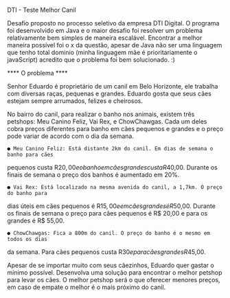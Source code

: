 DTI - Teste Melhor Canil

Desafio proposto no processo seletivo da empresa DTI Digital.
O programa foi desenvolvido em Java e o maior desafio foi resolver um problema relativamente bem simples de maneira escalável.
Encontrar a melhor maneira possível foi o x da questão, apesar de Java não ser uma linguagem que tenho total dominio (minha linguagem mãe é prioritariamente o javaScript) acredito que
o problema foi bem solucionado. :)

**** O problema ****

Senhor Eduardo é proprietário de um canil em Belo Horizonte, ele trabalha com diversas raças,
pequenas e grandes. Eduardo gosta que seus cães estejam sempre arrumados, felizes e
cheirosos.

No bairro do canil, para realizar o banho nos animais, existem três petshops: Meu Canino Feliz,
Vai Rex, e ChowChawgas. Cada um deles cobra preços diferentes para banho em cães
pequenos e grandes e o preço pode variar de acordo com o dia da semana.

	● Meu Canino Feliz: Está distante 2km do canil. Em dias de semana o banho para cães
pequenos custa R$20,00 e o banho em cães grandes custa R$40,00. Durante os finais
de semana o preço dos banhos é aumentado em 20%.

	● Vai Rex: Está localizado na mesma avenida do canil, a 1,7km. O preço do banho para
dias úteis em cães pequenos é R$15,00 e em cães grandes é R$50,00. Durante os finais
de semana o preço para cães pequenos é R$ 20,00 e para os grandes é R$ 55,00.

	● ChowChawgas: Fica a 800m do canil. O preço do banho é o mesmo em todos os dias
da semana. Para cães pequenos custa R$30 e para cães grandes R$45,00.

Apesar de se importar muito com seus cãezinhos, Eduardo quer gastar o mínimo possível.
Desenvolva uma solução para encontrar o melhor petshop para levar os cães. O melhor
petshop será o que oferecer menores preços, em caso de empate o melhor é o mais próximo
do canil.